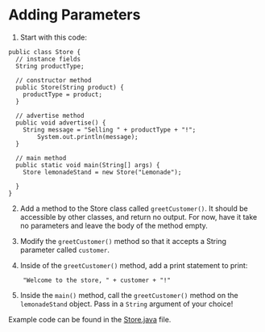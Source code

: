 # Adding Parameters

1. Start with this code:

```
public class Store {
  // instance fields
  String productType;
  
  // constructor method
  public Store(String product) {
    productType = product;
  }
  
  // advertise method
  public void advertise() {
    String message = "Selling " + productType + "!";
		System.out.println(message);
  }
  
  // main method
  public static void main(String[] args) {
    Store lemonadeStand = new Store("Lemonade");
    
  }
}
```

2. Add a method to the Store class called ```greetCustomer()```. It should be accessible by other classes, and return no output. For now, have it take no parameters and leave the body of the method empty.

3. Modify the ```greetCustomer()``` method so that it accepts a String parameter called ```customer```.

4. Inside of the ```greetCustomer()``` method, add a print statement to print:
```
	"Welcome to the store, " + customer + "!"
```

5. Inside the ```main()``` method, call the ```greetCustomer()``` method on the ```lemonadeStand``` object. Pass in a ```String``` argument of your choice!

Example code can be found in the [Store.java](https://github.com/upliftdev/Foundations/blob/main/3.Classes_and_Objects/Methods-Adding-Parameters/src/main/java/com/examples/classes7/Store.java) file.